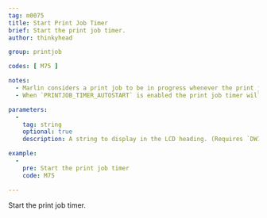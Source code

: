 ```yaml
---
tag: m0075
title: Start Print Job Timer
brief: Start the print job timer.
author: thinkyhead

group: printjob

codes: [ M75 ]

notes:
  - Marlin considers a print job to be in progress whenever the print job timer is running, so it should be included in your starting G-code in your slicer settings.
  - When `PRINTJOB_TIMER_AUTOSTART` is enabled the print job timer will be started in response to turning on heaters.

parameters:
  -
    tag: string
    optional: true
    description: A string to display in the LCD heading. (Requires `DWIN_CREALITY_LCD_ENHANCED`)

example:
  -
    pre: Start the print job timer
    code: M75

---
```


Start the print job timer.
